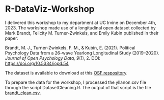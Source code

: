 # R-DataViz-Workshop
I delivered this workshop to my department at UC Irvine on December 4th, 2023. The workshop made use of a longitudinal open dataset collected by Mark Brandt, Felicity M. Turner-Zwinkels, and Emily Kubin published in their paper:

Brandt, M. J., Turner-Zwinkels, F. M., & Kubin, E. (2021). Political Psychology Data from a 26-wave Yearlong Longitudinal Study (2019–2020). _Journal of Open Psychology Data, 9_(1), 2. DOI: https://doi.org/10.5334/jopd.54 

The dataset is available to download at this [OSF respository](https://osf.io/3pwvb/).

To prepare the data for the workshop, I processed the yllanon.csv file through the script DatasetCleaning.R. The output of that script is the file [brandt_clean.csv](https://github.com/shirispitzsiddiqi/R-DataViz-Workshop/blob/825d49751dae84f9cc9b6ae22fcaea9da7453fd6/brandt_clean.csv).
